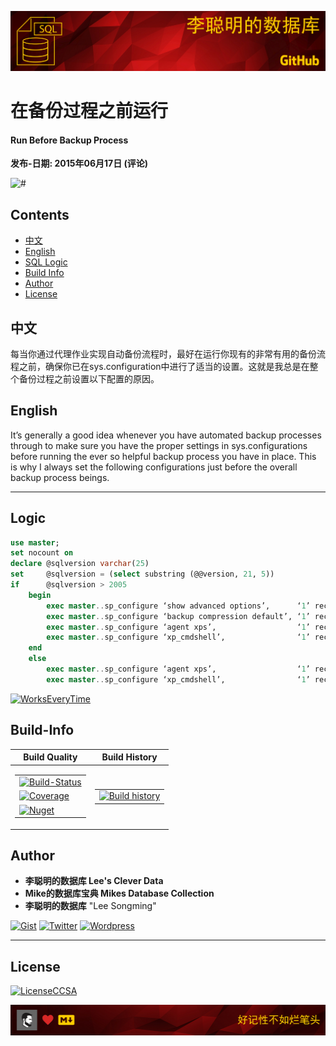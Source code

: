 ![CLEVER DATA GIT REPO](https://raw.githubusercontent.com/LiCongMingDeShujuku/git-resources/master/0-clever-data-github.png "李聪明的数据库")

# 在备份过程之前运行
#### Run Before Backup Process
**发布-日期: 2015年06月17日 (评论)**

![#](images/##############?raw=true "#")

## Contents

- [中文](#中文)
- [English](#English)
- [SQL Logic](#Logic)
- [Build Info](#Build-Info)
- [Author](#Author)
- [License](#License) 


## 中文
每当你通过代理作业实现自动备份流程时，最好在运行你现有的非常有用的备份流程之前，确保你已在sys.configuration中进行了适当的设置。这就是我总是在整个备份过程之前设置以下配置的原因。


## English
It’s generally a good idea whenever you have automated backup processes through  to make sure you have the proper settings in sys.configurations before running the ever so helpful backup process you have in place. This is why I always set the following configurations just before the overall backup process beings.

---
## Logic
```SQL
use master;
set nocount on
declare @sqlversion varchar(25)
set 	@sqlversion = (select substring (@@version, 21, 5))
if 		@sqlversion > 2005
	begin
		exec master..sp_configure ‘show advanced options’, 		‘1’ reconfigure;
		exec master..sp_configure ‘backup compression default’, ‘1’ reconfigure;
		exec master..sp_configure ‘agent xps’, 					‘1’ reconfigure;
		exec master..sp_configure ‘xp_cmdshell’, 				‘1’ reconfigure;
	end
	else
		exec master..sp_configure ‘agent xps’, 					‘1’ reconfigure;
		exec master..sp_configure ‘xp_cmdshell’, 				‘1’ reconfigure;


```



[![WorksEveryTime](https://forthebadge.com/images/badges/60-percent-of-the-time-works-every-time.svg)](https://shitday.de/)

## Build-Info

| Build Quality | Build History |
|--|--|
|<table><tr><td>[![Build-Status](https://ci.appveyor.com/api/projects/status/pjxh5g91jpbh7t84?svg?style=flat-square)](#)</td></tr><tr><td>[![Coverage](https://coveralls.io/repos/github/tygerbytes/ResourceFitness/badge.svg?style=flat-square)](#)</td></tr><tr><td>[![Nuget](https://img.shields.io/nuget/v/TW.Resfit.Core.svg?style=flat-square)](#)</td></tr></table>|<table><tr><td>[![Build history](https://buildstats.info/appveyor/chart/tygerbytes/resourcefitness)](#)</td></tr></table>|

## Author

- **李聪明的数据库 Lee's Clever Data**
- **Mike的数据库宝典 Mikes Database Collection**
- **李聪明的数据库** "Lee Songming"

[![Gist](https://img.shields.io/badge/Gist-李聪明的数据库-<COLOR>.svg)](https://gist.github.com/congmingshuju)
[![Twitter](https://img.shields.io/badge/Twitter-mike的数据库宝典-<COLOR>.svg)](https://twitter.com/mikesdatawork?lang=en)
[![Wordpress](https://img.shields.io/badge/Wordpress-mike的数据库宝典-<COLOR>.svg)](https://mikesdatawork.wordpress.com/)

---
## License
[![LicenseCCSA](https://img.shields.io/badge/License-CreativeCommonsSA-<COLOR>.svg)](https://creativecommons.org/share-your-work/licensing-types-examples/)

![Lee Songming](https://raw.githubusercontent.com/LiCongMingDeShujuku/git-resources/master/1-clever-data-github.png "李聪明的数据库")

